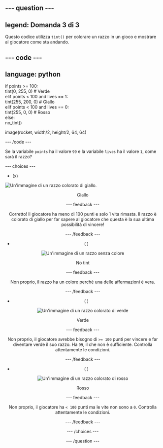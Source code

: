 --- question ---
---
legend: Domanda 3 di 3
---

Questo codice utilizza `tint()` per colorare un razzo in un gioco e mostrare al giocatore come sta andando.

--- code ---
---
language: python
---

if points >= 100:    
    tint(0, 255, 0) # Verde   
elif points < 100 and lives == 1:   
    tint(255, 200, 0) # Giallo    
elif points < 100 and lives == 0:     
    tint(255, 0, 0) # Rosso     
else:      
    no_tint()

image(rocket, width/2, height/2, 64, 64)

--- /code ---

Se la variabile `points` ha il valore `99` e la variabile `lives` ha il valore `1`, come sarà il razzo?

--- choices ---

- (x)

![Un'immagine di un razzo colorato di giallo.](images/rocket_amber.png) <div style="text-align: center;">Giallo

 --- feedback ---

 Corretto! Il giocatore ha meno di 100 punti e solo 1 vita rimasta. Il razzo è colorato di giallo per far sapere al giocatore che questa è la sua ultima possibilità di vincere!

 --- /feedback ---

- ( )

![Un'immagine di un razzo senza colore](images/rocket_original.png) <div style="text-align: center;">No tint

 --- feedback ---

 Non proprio, il razzo ha un colore perché una delle affermazioni è vera.

 --- /feedback ---

- ( )

![Un'immagine di un razzo colorato di verde](images/rocket_green.png) <div style="text-align: center;">Verde

 --- feedback ---

 Non proprio, il giocatore avrebbe bisogno di `>= 100` punti per vincere e far diventare verde il suo razzo. Ha `99`, il che non è sufficiente. Controlla attentamente le condizioni.

 --- /feedback ---

- ( )

![Un'immagine di un razzo colorato di rosso](images/rocket_red.png) <div style="text-align: center;">Rosso

 --- feedback ---

 Non proprio, il giocatore ha `< 100` punti ma le vite non sono a `0`. Controlla attentamente le condizioni.

 --- /feedback ---

--- /choices ---

--- /question ---
